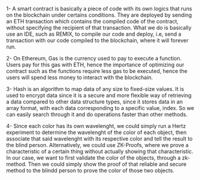 1- A smart contract is basically a piece of code with its own logics that runs on the blockchain under certains conditions. They are deployed by sending an ETH transaction which contains the compiled code of the contract, without specifying the recipient of that transaction.
What we do is basically use an IDE, such as REMIX, to compile our code and deploy, i.e, send a transaction with our code compiled to the blockchain, where it will forever run.

2- On Ethereum, Gas is the currency used to pay to execute a function. Users pay for this gas with ETH, hence the importance of optimizing our contract such as the functions require less gas to be executed, hence the users will spend less money to interact with the blockchain.

3- Hash is an algorithm to map data of any size to fixed-size values. It is used to encrypt data since it is a secure and more flexible way of retrieving a data compared to other data structure types, since it stores data in an array format, with each data corresponding to a specific value, index. So we can easily search through it and do operations faster than other methods.

4- Since each color has its own wavelenght, we could simply run a Hertz experiment to determine the wavelenght of the color of each object, then associate that said wavelenght with its respective color and tell the result to the blind person.
Alternatively, we could use ZK-Proofs, where we prove a characteristic of a certain thing without actually showing that characteristic. In our case, we want to first validate the color of the objects, through a zk-method. Then we could simply show the proof of that reliable and secure method to the blindd person to prove the color of those two objects.

